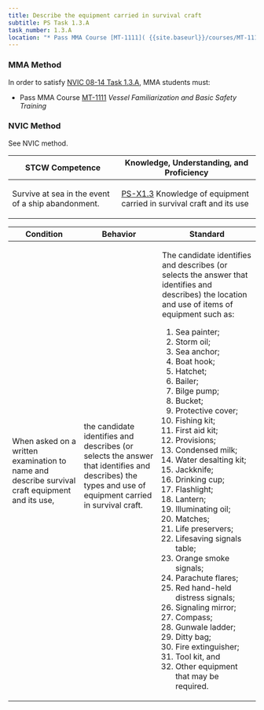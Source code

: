 ```yaml
---
title: Describe the equipment carried in survival craft
subtitle: PS Task 1.3.A 
task_number: 1.3.A
location: "* Pass MMA Course [MT-1111]( {{site.baseurl}}/courses/MT-1111) *Vessel Familiarization and Basic Safety Training*" 
---
```



### MMA Method

In order to satisfy  [NVIC 08-14  Task  1.3.A]({{site.baseurl}}/assets/images/nvic-08-14.pdf), MMA students must:

* Pass MMA Course [MT-1111]( {{site.baseurl}}/courses/MT-1111) *Vessel Familiarization and Basic Safety Training*


### NVIC Method

<a onclick="togglevisibility('nvic_methods')" >See NVIC method.</a>

<div id='nvic_methods' class='hide'>

<table>
<thead>
<tr>
<th class='forty'> STCW Competence </th>
<th class='sixty'> Knowledge, Understanding, and Proficiency </th>
</tr>
</thead>




<tbody>
<tr><td markdown='1'>

Survive at sea in the event of a ship abandonment.

</td><td markdown='1'>

[PS-X1.3](../../tables/611.html#PS-X1.3) Knowledge of equipment carried in survival craft and its use

</td></tr>


</tbody>
</table>


<table>
<thead>
<tr><th class='twenty'>  Condition </th><th class='twenty'> Behavior </th><th  class='sixty'>Standard </th></tr>
</thead>
<tbody >



<tr><td markdown='1'>

When asked on a written examination to name and describe survival craft equipment and its use,

</td><td markdown='1'>

the candidate identifies and describes (or selects the answer that identifies and describes) the types and use of equipment carried in survival craft.

<br>

<div class="tooltip">
<span class="tooltiptext">
</span>
</div>


</td><td markdown='1'>

The candidate identifies and describes (or selects the answer that identifies and describes) the location and use of items of equipment such as: 

1. Sea painter; 
2. Storm oil; 
3. Sea anchor; 
4. Boat hook; 
5. Hatchet; 
6. Bailer; 
7. Bilge pump; 
8. Bucket; 
9. Protective cover; 
10. Fishing kit; 
11. First aid kit; 
12. Provisions; 
13. Condensed milk; 
14. Water desalting kit; 
15. Jackknife; 
16. Drinking cup; 
17. Flashlight; 
18. Lantern; 
19. Illuminating oil; 
20. Matches; 
21. Life preservers; 
22. Lifesaving signals table; 
23. Orange smoke signals; 
24. Parachute flares; 
25. Red hand-held distress signals; 
26. Signaling mirror; 
27. Compass; 
28. Gunwale ladder; 
29. Ditty bag; 
30. Fire extinguisher; 
31. Tool kit, and 
32. Other equipment that may be required.

</td></tr>
</tbody>
</table>
</div>
